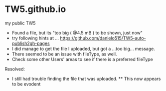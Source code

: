 # TW5.github.io
my public TW5

* Found a file, but its "too big ( @4.5 mB ) to be shown, just now"
* try following hints at ... https://github.com/danielo515/TW5-auto-publish2gh-pages
* I did manage to get the file I uploaded, but got a ...too big... message.
* There seemed to be an issue with fileType, as well.
* Check some other Users' areas to see if there is a preferred fileType


Resolved:

* I still had trouble finding the file that was uploaded.
** This now appears to be evodent
